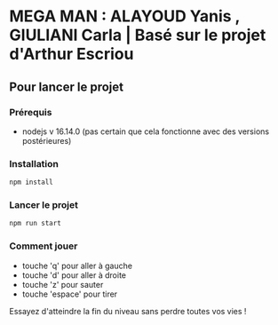 # MEGA MAN : ALAYOUD Yanis , GIULIANI Carla | Basé sur le projet d'Arthur Escriou

## Pour lancer le projet

### Prérequis

- nodejs v 16.14.0 (pas certain que cela fonctionne avec des versions postérieures)

### Installation

```bash
npm install
```

### Lancer le projet

```bash
npm run start
```

### Comment jouer

- touche 'q' pour aller à gauche
- touche 'd' pour aller à droite
- touche 'z' pour sauter
- touche 'espace' pour tirer

Essayez d'atteindre la fin du niveau sans perdre toutes vos vies !